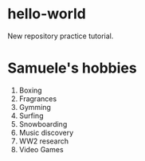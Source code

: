 # hello-world
New repository practice tutorial.

# Samuele's hobbies

1. Boxing
2. Fragrances
3. Gymming
4. Surfing
5. Snowboarding
6. Music discovery
7. WW2 research
8. Video Games
